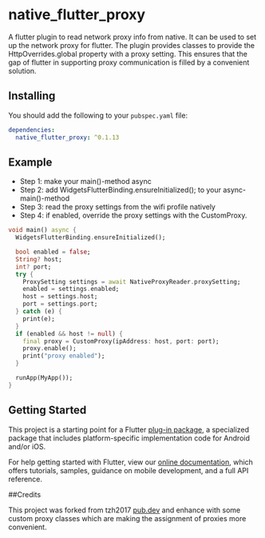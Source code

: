 # native_flutter_proxy

A flutter plugin to read network proxy info from native. It can be used to set up the network proxy for flutter.
The plugin provides classes to provide the HttpOverrides.global property with a proxy setting.
This ensures that the gap of flutter in supporting proxy communication is filled by a convenient solution.

## Installing

You should add the following to your `pubspec.yaml` file:

```yaml
dependencies:
  native_flutter_proxy: ^0.1.13
```


## Example

- Step 1: make your main()-method async
- Step 2: add WidgetsFlutterBinding.ensureInitialized(); to your async-main()-method
- Step 3: read the proxy settings from the wifi profile natively
- Step 4: if enabled, override the proxy settings with the CustomProxy.

```dart
void main() async {
  WidgetsFlutterBinding.ensureInitialized();

  bool enabled = false;
  String? host;
  int? port;
  try {
    ProxySetting settings = await NativeProxyReader.proxySetting;
    enabled = settings.enabled;
    host = settings.host;
    port = settings.port;
  } catch (e) {
    print(e);
  }
  if (enabled && host != null) {
    final proxy = CustomProxy(ipAddress: host, port: port);
    proxy.enable();
    print("proxy enabled");
  }

  runApp(MyApp());
}
```

## Getting Started

This project is a starting point for a Flutter
[plug-in package](https://flutter.dev/developing-packages/),
a specialized package that includes platform-specific implementation code for
Android and/or iOS.

For help getting started with Flutter, view our 
[online documentation](https://flutter.dev/docs), which offers tutorials, 
samples, guidance on mobile development, and a full API reference.

##Credits

This project was forked from tzh2017 [pub.dev](https://pub.dev/packages/flutter_proxy) and enhance with some custom proxy classes which are making the assignment of proxies more convenient.